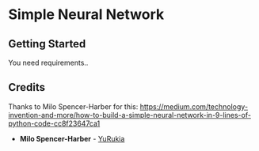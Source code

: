 # Simple Neural Network

## Getting Started

You need requirements..

## Credits
Thanks to Milo Spencer-Harber for this: https://medium.com/technology-invention-and-more/how-to-build-a-simple-neural-network-in-9-lines-of-python-code-cc8f23647ca1

* **Milo Spencer-Harber** - [YuRukia](https://medium.com/technology-invention-and-more/how-to-build-a-simple-neural-network-in-9-lines-of-python-code-cc8f23647ca1)

